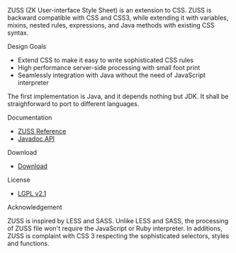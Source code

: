 ZUSS (ZK User-interface Style Sheet) is an extension to CSS.
ZUSS is backward compatible with CSS and CSS3, while extending it with variables,
mixins, nested rules, expressions, and Java methods with existing CSS syntax.

Design Goals

* Extend CSS to make it easy to write sophisticated CSS rules
* High performance server-side processing with small foot print
* Seamlessly integration with Java without the need of JavaScript interpreter

The first implementation is Java, and it depends nothing but JDK.
It shall be straighforward to port to different languages.

Documentation

* [ZUSS Reference](http://books.zkoss.org/wiki/ZUSS_Reference)
* [Javadoc API](http://www.zkoss.org/javadoc/latest/zuss/)

Download

* [Download ](http://code.google.com/p/zuss/downloads/list)

License

 * [LGPL v2.1](http://www.gnu.org/licenses/lgpl-2.1.html)

Acknowledgement

ZUSS is inspired by LESS and SASS. Unlike LESS and SASS, the processing of
ZUSS file won't require the JavaScript or Ruby interpreter. In additions, ZUSS
is complaint with CSS 3 respecting the sophisticated selectors, styles and functions.
